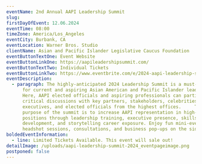```yaml
---
eventName: 2nd Annual AAPI Leadership Summit
slug: 
firstDayOfEvent: 12.06.2024
eventTime: 08:00
timeZone: America/Los_Angeles
eventCity: Burbank, CA
eventLocation: Warner Bros. Studio
clientName: Asian and Pacific Islander Legislative Caucus Foundation
eventButtonTextOne: Event Website
eventButtonLinkOne: https://aapileadershipsummit.com/
eventButtonTextTwo: Individual Tickets
eventButtonLinkTwo: https://www.eventbrite.com/e/2024-aapi-leadership-summit-tickets-1034045707547?aff=oddtdtcreator
eventDescription:
  - paragraph: The highly-anticipated 2024 Leadership Summit is a must-attend event
      for current and aspiring Asian American and Pacific Islander leaders!
      Here, AAPI elected officials and aspiring professionals can participate in
      critical discussions with key partners, stakeholders, celebrities,
      executives, and elected officials from the highest offices.     The
      purpose of the summit is to increase AAPI representation in high-level
      positions through leadership training, executive presence, skills
      development, and storytelling career exposure. Enjoy fun mini-events like
      headshot sessions, consultations, and business pop-ups on the side!
boldedEventInformation:
  - line: Limited Tickets Available. This event will sale out!
detailImage: /uploads/aapi-leadership-summit-2024_eventpageimage.png
postponed: false
---
```

